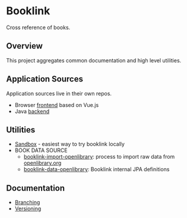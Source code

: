 # Booklink
Cross reference of books.

## Overview
This project aggregates common documentation and high level utilities.

## Application Sources
Application sources live in their own repos.
* Browser [frontend](https://github.com/mrazjava/booklink-frontend-vue) based on Vue.js 
* Java [backend](https://github.com/mrazjava/booklink-backend)

## Utilities
* [Sandbox](sandbox.md) - easiest way to try booklink locally
* BOOK DATA SOURCE
    - [booklink-import-openlibrary](https://github.com/mrazjava/booklink/tree/master/booklink-import-openlibrary): process to import raw data from [openlibrary.org](https://openlibrary.org)
    - [booklink-data-openlibrary](https://github.com/mrazjava/booklink/tree/master/booklink-data-openlibrary): Booklink internal JPA definitions

## Documentation
* [Branching](branching.md)
* [Versioning](versioning.md)